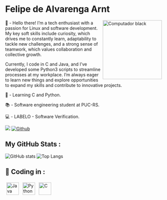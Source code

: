 <h1> Felipe de Alvarenga Arnt </h1>


<img src="https://github.com/user-attachments/assets/5c60dfc6-9e99-4d18-968b-80f7d3c163c2" width="190" align="right" alt="Computador black"/> 
<p>💬 - Hello there! I’m a tech enthusiast with a passion for Linux and software development. My key soft skills include curiosity, which drives me to constantly learn, adaptability to tackle new challenges, and a strong sense of teamwork, which values collaboration and collective growth.

Currently, I code in C and Java, and I’ve developed some Python3 scripts to streamline processes at my workplace. I’m always eager to learn new things and explore opportunities to expand my skills and contribute to innovative projects.

<p>🌱 - Learning C and Python.</p>

<p>📚 - Software engineering student at PUC-RS.</p>

<p>💻 - LABELO - Software Verification. </p> 

 
![](https://visitor-badge.laobi.icu/badge?page_id=felipearnt.felipearnt)
[![Github](https://img.shields.io/github/followers/felipearnt?label=Follow&style=social)](https://github.com/felipearnt)

## My GitHub Stats :
![GitHub stats](https://github-readme-stats.vercel.app/api?username=felipearnt&show_icons=true&theme=tokyonight)
![Top Langs](https://github-readme-stats.vercel.app/api/top-langs/?username=felipearnt&theme=tokyonight)

## 🧰 Coding in :
<p align="left">
<img src="https://img.shields.io/badge/Java-ED8B00?style=for-the-badge&logo=java&logoColor=white" alt="Java" height="40" style="vertical-align:top; margin:4px">
<img src="https://img.shields.io/badge/Python-14354C?style=for-the-badge&logo=python&logoColor=white" alt="Python" height="40" style="vertical-align:top; margin:4px">
<img src="https://img.shields.io/badge/c-%2300599C.svg?style=for-the-badge&logo=c&logoColor=white" alt="C" height="40" style="vertical-align:top; margin:4px">
</p>



&nbsp; &nbsp;


<h1></h1>
</div>
